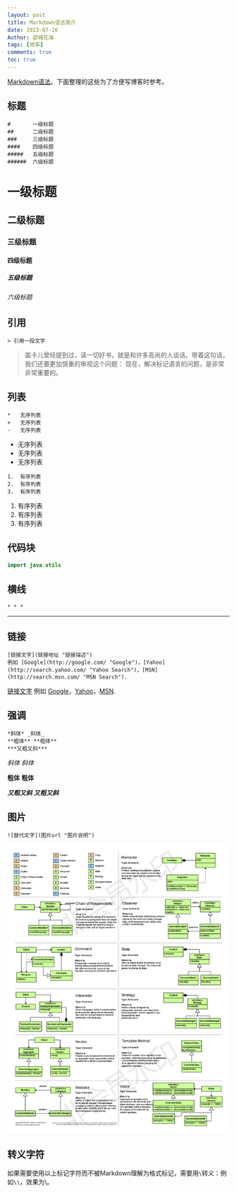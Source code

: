 ```yaml
---
layout: post
title: Markdown语法简介
date: 2013-07-16
Author: 邶城花海 
tags: [效率]
comments: true
toc: true
---
```


[Markdown语法](http://daringfireball.net/projects/markdown/syntax)。下面整理的这些为了方便写博客时参考。

## 标题

```
#       一级标题
##      二级标题
###     三级标题
####    四级标题
#####   五级标题
######  六级标题
```
#       一级标题
##      二级标题
###     三级标题
####    四级标题
#####   五级标题
######  六级标题

## 引用
```
> 引用一段文字 
```
> 笛卡儿曾经提到过，读一切好书，就是和许多高尚的人谈话。带着这句话，我们还要更加慎重的审视这个问题： 现在，解决标记语言的问题，是非常非常重要的。 
## 列表

```
*   无序列表
+   无序列表
-   无序列表
```
*   无序列表
*   无序列表
*   无序列表

```
1.  有序列表
2.  有序列表
3.  有序列表
```
1.  有序列表
3.  有序列表
2.  有序列表
## 代码块

```java
import java.utils
```

## 横线
```
* * *
```
* * * * *
## 链接
```
[链接文字](链接地址 "链接描述") 
例如 [Google](http://google.com/ "Google")，[Yahoo](http://search.yahoo.com/ "Yahoo Search")，[MSN](http://search.msn.com/ "MSN Search").
```
[链接文字](链接地址 "链接描述") 
例如 [Google](http://google.com/ "Google")，[Yahoo](http://search.yahoo.com/ "Yahoo Search")，[MSN](http://search.msn.com/ "MSN Search").
## 强调
```
*斜体* _斜体_
**粗体** **粗体**
***又粗又斜***
```
*斜体* _斜体_

**粗体** **粗体**

***又粗又斜*** ___又粗又斜___

## 图片
```
![替代文字](图片url "图片说明")
```
![img](/images/designpatterns0.png "设计模式")
## 转义字符

如果需要使用以上标记字符而不被Markdown理解为格式标记，需要用`\`转义：例如`\\`，效果为\\。
